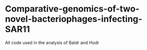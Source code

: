 # Comparative-genomics-of-two-novel-bacteriophages-infecting-SAR11
All code used in the analysis of Baldr and Hodr

